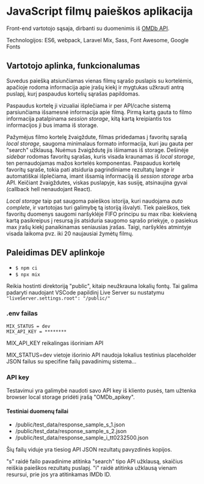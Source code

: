 # JavaScript filmų paieškos aplikacija

Front-end vartotojo sąsaja, dirbanti su duomenimis iš [OMDb API](https://www.omdbapi.com/).

Technologijos: ES6, webpack, Laravel Mix, Sass, Font Awesome, Google Fonts

## Vartotojo aplinka, funkcionalumas

Suvedus paiešką atsiunčiamas vienas filmų sąrašo puslapis su kortelėmis, apačioje rodoma informacija apie įrašų kiekį ir mygtukas užkrauti antrą puslapį, kurį paspaudus kortelių sąrašas papildomas.

Paspaudus kortelę ji vizualiai išplečiama ir per API/cache sistemą parsiunčiama išsamesnė informacija apie filmą. Pirmą kartą gauta to filmo informacija patalpinama _session storage_, kitą kartą kreipiantis tos informacijos ji bus imama iš storage.

Pažymėjus filmo kortelę žvaigždute, filmas pridedamas į favoritų sąrašą _local storage_, saugoma minimalaus formato informacija, kuri jau gauta per "search" užklausą. Nuėmus žvaigždutę jis išimamas iš storage. Dešinėje _sidebar_ rodomas favoritų sąrašas, kuris visada kraunamas iš _local storage_, ten pernaudojamas mažos kortelės komponentas. Paspaudus kortelę favoritų sąraše, tokia pati atsiduria pagrindiniame rezultatų lange ir automatiškai išplečiama, imant išsamią informaciją iš _session storage_ arba API. Keičiant žvaigždutes, viskas puslapyje, kas susiję, atsinaujina gyvai (callback hell nenaudojant React).

_Local storage_ taip pat saugoma paieškos istorija, kuri naudojama _auto complete_, ir vartotojas turi galimybę tą istoriją išvalyti. Tiek paieškos, tiek favoritų duomenys saugomi naršyklėje FIFO principu su max riba: kiekvieną kartą pasikreipus į resursą jis atsiduria saugomo sąrašo priekyje, o pasiekus max įrašų kiekį panaikinamas seniausias įrašas. Taigi, naršyklės atmintyje visada laikoma pvz. iki 20 naujausiai žymėtų filmų.

## Paleidimas DEV aplinkoje

- `$ npm ci`
- `$ npx mix`

Reikia hostinti direktoriją "public", kitaip neužkrauna lokalių fontų. Tai galima padaryti naudojant VSCode papildinį Live Server su nustatymu `"liveServer.settings.root": "/public/"`

### .env failas

```
MIX_STATUS = dev
MIX_API_KEY = ********
```

MIX_API_KEY reikalingas išoriniam API

MIX_STATUS=dev vietoje išorinio API naudoja lokalius testinius placeholder JSON failus su specifine failų pavadinimų sistema...

### API key

Testavimui yra galimybė naudoti savo API key iš kliento pusės, tam užtenka browser local storage pridėti įrašą "OMDb_apikey".

#### Testiniai duomenų failai

- /public/test_data/response_sample_s_1.json
- /public/test_data/response_sample_s_2.json
- /public/test_data/response_sample_i_tt0232500.json

Šių failų viduje yra tiesiog API JSON rezultatų pavyzdinės kopijos.

"s" raidė failo pavadinime atitinka "search" tipo API užklausą, skaičius reiškia paieškos rezultatų puslapį. "i" raidė atitinka užklausą vienam resursui, prie jos yra atitinkamas IMDb ID.
